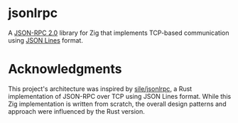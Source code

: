 jsonlrpc
========

A [JSON-RPC 2.0](https://www.jsonrpc.org/specification) library for Zig that implements TCP-based communication using [JSON Lines](https://jsonlines.org/) format.


Acknowledgments
========
This project's architecture was inspired by [sile/jsonlrpc](https://github.com/sile/jsonlrpc), a Rust implementation of JSON-RPC over TCP using JSON Lines format.
While this Zig implementation is written from scratch, the overall design patterns and approach were influenced by the Rust version.
